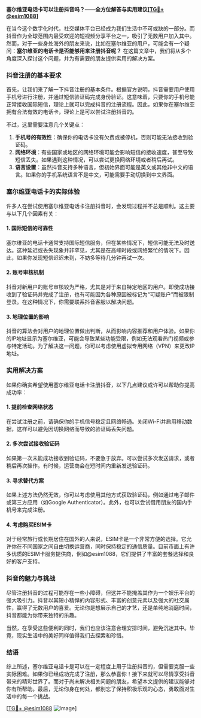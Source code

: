 **塞尔维亚电话卡可以注册抖音吗？——全方位解答与实用建议[[TG💪+ @esim1088](https://t.me/s/esim1088)]**

在当今这个数字化时代，社交媒体平台已经成为我们生活中不可或缺的一部分。而抖音作为全球范围内最受欢迎的短视频分享平台之一，吸引了无数用户加入其中。然而，对于一些身处海外的朋友来说，比如在塞尔维亚的用户，可能会有一个疑问：**塞尔维亚的电话卡是否能够用来注册抖音呢？** 在这篇文章中，我们将从多个角度深入探讨这个问题，并为有需要的朋友提供实用的解决方案。

### 抖音注册的基本要求

首先，让我们来了解一下抖音注册的基本条件。根据官方说明，抖音需要用户使用手机号进行注册，并通过短信验证码完成身份验证。这意味着，只要你的手机号能正常接收国际短信，理论上就可以完成抖音的注册流程。因此，如果你在塞尔维亚拥有合法有效的电话卡，理论上是可以尝试注册抖音的。

不过，这里需要注意几个关键点：

1. **手机号的有效性**：确保你的电话卡没有欠费或被停机，否则可能无法接收到验证码。
2. **网络环境**：有些国家或地区的网络环境可能会影响短信的接收速度，甚至导致短信丢失。如果遇到这种情况，可以尝试更换网络环境或者稍后再试。
3. **语言设置**：虽然抖音支持多种语言，但初始界面可能是英文或其他非中文的语言。如果你的手机系统语言不是中文，可能需要手动切换到中文界面。

### 塞尔维亚电话卡的实际体验

许多人在尝试使用塞尔维亚电话卡注册抖音时，会发现过程并不总是顺利。这主要与以下几个因素有关：

#### 1. 国际短信的可靠性
塞尔维亚的电话卡通常支持国际短信服务，但在某些情况下，短信可能无法及时送达。这种延迟或丢失现象并非罕见，尤其是在高峰时段或网络繁忙的情况下。因此，如果你发现短信迟迟未到，不妨多等待几分钟再试一次。

#### 2. 账号审核机制
抖音对新用户的账号审核较为严格，尤其是对于来自特定地区的用户。即使成功接收到了验证码并完成了注册，也有可能因为各种原因被标记为“可疑账户”而被限制登录。在这种情况下，你需要联系抖音客服以解决问题。

#### 3. 地理位置的影响
抖音的算法会对用户的地理位置做出判断，从而影响内容推荐和用户体验。如果你的IP地址显示为塞尔维亚，可能会导致某些功能受限，例如无法观看热门视频或参与特定活动。为了解决这一问题，你可以考虑使用虚拟专用网络（VPN）来更改IP地址。

### 实用解决方案

如果你确实希望使用塞尔维亚电话卡注册抖音，以下几点建议或许可以帮助你提高成功率：

#### 1. 提前检查网络状态
在尝试注册之前，请确保你的手机信号稳定且网络畅通。关闭Wi-Fi并启用移动数据，这样可以避免因切换网络而导致的验证码丢失问题。

#### 2. 多次尝试接收验证码
如果第一次未能成功接收到验证码，不要急于放弃。可以尝试多次发送请求，或者稍后再次操作。有时候，运营商会在短时间内重新发送验证码。

#### 3. 寻求替代方案
如果上述方法仍然无效，你可以考虑使用其他方式获取验证码，例如通过电子邮件或第三方应用（如Google Authenticator）。此外，也可以尝试借用朋友的国内手机号来完成注册。

#### 4. 考虑购买ESIM卡
对于经常旅行或长期居住在国外的人来说，ESIM卡是一个非常方便的选择。它允许你在不同国家之间自由切换运营商，同时保持稳定的通信质量。目前市面上有许多优质的ESIM卡服务提供商，例如@esim1088，它们提供了丰富的套餐选择和良好的客户支持。

### 抖音的魅力与挑战

尽管注册抖音的过程可能存在一些小障碍，但这并不能掩盖其作为一个娱乐平台的强大吸引力。抖音以其短小精悍的内容形式、丰富的创意元素以及强大的社交属性，赢得了无数用户的喜爱。无论你是想展示自己的才艺，还是单纯地消磨时间，抖音都能为你带来独特的乐趣。

当然，在享受这些便利的同时，我们也应该注意合理安排时间，避免沉迷其中。毕竟，现实生活中的美好同样值得我们去探索和珍惜。

### 结语

综上所述，塞尔维亚电话卡是可以在一定程度上用于注册抖音的，但需要克服一些实际困难。如果你已经成功完成了注册，那么恭喜你！接下来就可以尽情享受抖音带来的精彩世界了。而对于尚未解决相关问题的朋友，希望本文提供的建议能够对你有所帮助。最后，无论你身在何处，都别忘了保持积极乐观的心态，勇敢面对生活中的每一个挑战。

[[TG💪+ @esim1088](https://t.me/s/esim1088) ![Image](https://i.postimg.cc/4NQfJmqS/Snipaste-2025-05-13-00-14-12.png)]